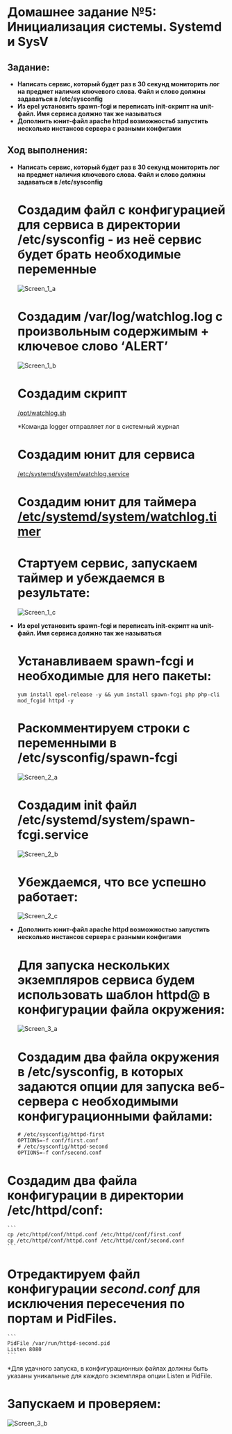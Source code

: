 # **Домашнее задание №5: Инициализация системы. Systemd и SysV**

## **Задание:**

- **Написать сервис, который будет раз в 30 секунд мониторить лог на предмет наличия ключевого слова. Файл и слово должны задаваться в /etc/sysconfig**
- **Из epel установить spawn-fcgi и переписать init-скрипт на unit-файл. Имя сервиса должно так же называться**
- **Дополнить юнит-файл apache httpd возможностьб запустить несколько инстансов сервера с разными конфигами**



## **Ход выполнения:**

- **Написать сервис, который будет раз в 30 секунд мониторить лог на предмет наличия ключевого слова. Файл и слово должны задаваться в /etc/sysconfig**

    # Создадим файл с конфигурацией для сервиса в директории /etc/sysconfig - из неё сервис будет брать необходимые переменные 
    
    ![Screen_1_a](./screens/Screen_1_a.JPG)
    
    # Создадим /var/log/watchlog.log с произвольным содержимым + ключевое слово ‘ALERT’
   
   ![Screen_1_b](./screens/Screen_1_b.JPG)
   
    # Создадим скрипт 
    [/opt/watchlog.sh](./scripts/watchlog.sh)
   
   *Команда logger отправляет лог в системный журнал
   
   # Создадим юнит для сервиса 
   [/etc/systemd/system/watchlog.service](./scripts/watchlog.service)
   
   # Создадим юнит для таймера [/etc/systemd/system/watchlog.timer](./scripts/watchlog.timer)
   
   # Стартуем сервис, запускаем таймер и убеждаемся в результате:
   
   ![Screen_1_с](./screens/Screen_1_с.JPG)
   
   

-  **Из epel установить spawn-fcgi и переписать init-скрипт на unit-файл. Имя сервиса должно так же называться**
    
    # Устанавливаем spawn-fcgi и необходимые для него пакеты:
    ```
    yum install epel-release -y && yum install spawn-fcgi php php-cli mod_fcgid httpd -y
    ```
    # Раскомментируем строки с переменными в /etc/sysconfig/spawn-fcgi
    
    ![Screen_2_a](./screens/Screen_2_a.JPG)
    
    # Создадим init файл /etc/systemd/system/spawn-fcgi.service
    ![Screen_2_b](./screens/Screen_2_b.JPG)
    
    # Убеждаемся, что все успешно работает:
    ![Screen_2_c](./screens/Screen_2_c.JPG)
    
  
                                                                                         
- **Дополнить юнит-файл apache httpd возможностью запустить несколько инстансов сервера с разными конфигами**
    
    # Для запуска нескольких экземпляров сервиса будем использовать шаблон httpd@ в конфигурации файла окружения:
  ![Screen_3_a](./screens/Screen_3_a.JPG)
  
  # Создадим два файла окружения в /etc/sysconfig, в которых задаются опции для запуска веб-сервера с необходимыми конфигурационными файлами:
    ```
    # /etc/sysconfig/httpd-first
    OPTIONS=-f conf/first.conf
    # /etc/sysconfig/httpd-second
    OPTIONS=-f conf/second.conf
    ```
 # Создадим два файла конфигурации в директории /etc/httpd/conf:

    ```
    cp /etc/httpd/conf/httpd.conf /etc/httpd/conf/first.conf
    cp /etc/httpd/conf/httpd.conf /etc/httpd/conf/second.conf
    ```
 # Отредактируем файл конфигурации *second.conf* для исключения пересечения по портам и PidFiles.
    ```
    PidFile /var/run/httpd-second.pid
    Listen 8080
    ```
*Для удачного запуска, в конфигурационных файлах должны быть указаны уникальные для каждого экземпляра опции Listen и PidFile.
    
 # Запускаем и проверяем:
![Screen_3_b](./screens/Screen_3_b.JPG)                                                                                                                                                                             
